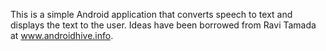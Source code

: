 This is a simple Android application that converts speech to text and
displays the text to the user. Ideas have been borrowed from Ravi Tamada at www.androidhive.info.
